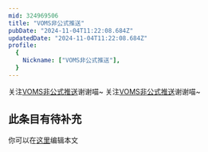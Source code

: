 ```yaml
---
mid: 324969506
title: "VOMS非公式推送"
pubDate: "2024-11-04T11:22:08.684Z"
updatedDate: "2024-11-04T11:22:08.684Z"
profile:
  {
    Nickname: ["VOMS非公式推送"],
  }
---
```


关注[VOMS非公式推送](https://space.bilibili.com/324969506)谢谢喵~ 关注[VOMS非公式推送](https://space.bilibili.com/324969506)谢谢喵~

## 此条目有待补充
你可以在[这里](https://github.com/Yuhanawa/VTuber.ICU/edit/master/src/content/v/VOMS非公式推送/index.md)编辑本文
